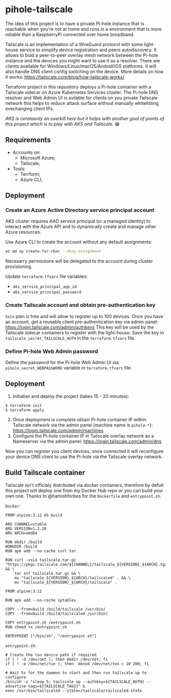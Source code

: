 # pihole-tailscale
The idea of this project is to have a private Pi-hole instance that is reachable when you're not at home and runs in a environment that is more reliable than a RaspberryPi connected over home broadband. 

Tailscale is an implementation of a WireGuard protocol with some light-house service to simplify device registration and peers autodiscovery. It allows to buld a peer-to-peer overlay mesh network between the Pi-hole instance and the devices you might want to use it as a resolver. There are clients available for Windows/Linux/macOS/Andoid/iOS platforms. It will also handle DNS client config switching on the device. More details on how it works: https://tailscale.com/blog/how-tailscale-works/

Terraform project in this repository deploys a Pi-hole container with a Tailscale sidecar on Azure Kubernetes Services cluster. The Pi-hole DNS resolver and Web Admin UI is avilable for clients on you private Tailscale network this helps to reduce attack surface without manually whitelisting evechanging client IPs.

*AKS is cerataonly an overkill here but it helps with another goal of points of this project which is to play with AKS and Tailscale.* :grin:

## Requirements
- Accounts on:
	- Microsoft Azure;
	- Tailscale;
- Tools:
	- Terrform;
	- Azure CLI;

## Deployment
### Create an Azure Active Directory service principal account
AKS cluster requires AAD service principal (or a managed identity) to interact with the Azure API and to dynamically create and manage other Azure resources.

Use Azure CLI to create the account without any default assignments:
```sh
az ad sp create-for-rbac --skip-assignment
```
Necesarry permissions will be delegated to the account during cluster provisioning.

Update `terraform.tfvars` file variables:
- `aks_service_principal_app_id`
- `aks_service_principal_password`
### Create Tailscale account and obtain pre-authentication key
`Solo` plan is free and will allow to register up to 100 devices. Once you have an account, get a reusable client pre-authentication key via admin panel: https://login.tailscale.com/admin/authkeys
This key will be used by the Tailscale sidecar containers to register with the light-house.
Save the key in `tailscale_secret_TAILSCALE_AUTH` in the `terraform.tfvars` file.
### Define Pi-hole Web Admin password
Define the password for the Pi-hole Web Admin UI via `pihole_secret_WEBPASSWORD` variable in `terraform.tfvars` file.
  
## Deployment
1. Initialise and deploy the project (takes 15 - 20 minutes):
````shell-session
$ terraform init
$ terraform apply
````
2. Once deployment is complete obtain Pi-hole container IP within Tailscale network via the admin panel (machine name is `pihole-*`): https://login.tailscale.com/admin/machines
3. Configure the Pi-hole container IP in Tailscale overlay network as a Nameserver via the admin panel: https://login.tailscale.com/admin/dns

Now you can register you client devices, once connected it will reconfigure your device DNS client to use the Pi-hole via the Tailscale overlay network.
 
 ## Build Tailscale container
Tailscale isn't officialy distributed via docker containers, therefore by defult this project will deploy one from my Docker Hub repo or you can build your own one. Thanks to @hamishforbes for the `Dockerfile` and `entrypoint.sh`.

`Docker`:
```
FROM alpine:3.12 AS build

ARG CHANNEL=stable
ARG VERSION=1.2.10
ARG ARCH=amd64

RUN mkdir /build
WORKDIR /build
RUN apk add --no-cache curl tar

RUN curl -vsLo tailscale.tar.gz "https://pkgs.tailscale.com/${CHANNEL}/tailscale_${VERSION}_${ARCH}.tgz" && \
    tar xvf tailscale.tar.gz && \
    mv "tailscale_${VERSION}_${ARCH}/tailscaled" . && \
    mv "tailscale_${VERSION}_${ARCH}/tailscale" .

FROM alpine:3.12

RUN apk add --no-cache iptables

COPY --from=build /build/tailscale /usr/bin/
COPY --from=build /build/tailscaled /usr/bin/

COPY entrypoint.sh /entrypoint.sh
RUN chmod +x /entrypoint.sh

ENTRYPOINT ["/bin/sh", "/entrypoint.sh"]
```

`entrypoint.sh`:
```
# Create the tun device path if required
if [ ! -d /dev/net ]; then mkdir /dev/net; fi
if [ ! -e /dev/net/tun ]; then  mknod /dev/net/tun c 10 200; fi

# Wait 5s for the daemon to start and then run tailscale up to configure
/bin/sh -c "sleep 5; tailscale up --authkey=${TAILSCALE_AUTH} --advertise-tags=${TAILSCALE_TAGS}" &
exec /usr/bin/tailscaled --state=/tailscale/tailscaled.state
```
